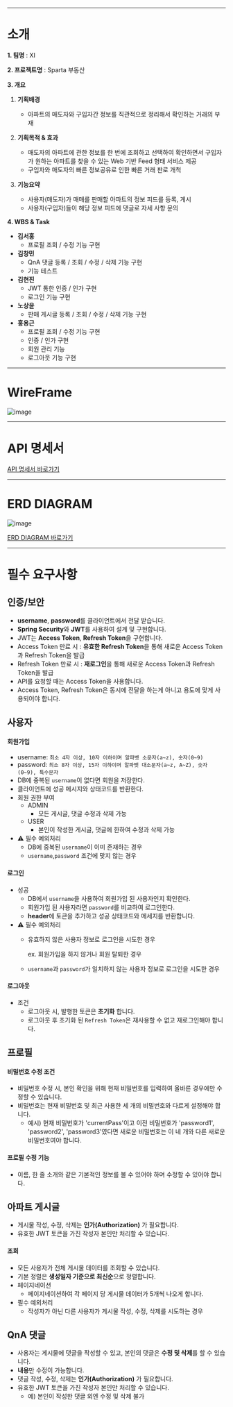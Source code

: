 * * *
# 소개
**1. 팀명** : XI
   
**2. 프로젝트명** : Sparta 부동산

**3. 개요**
   1) **기획배경**
      - 아파트의 매도자와 구입자간 정보를 직관적으로 정리해서 확인하는 거래의 부재
        
   2) **기획목적 & 효과**
      - 매도자의 아파트에 관한 정보를 한 번에 조회하고 선택하여 확인하면서 구입자가 원하는 아파트를 찾을 수 있는 Web 기반 Feed 형태 서비스 제공
      - 구입자와 매도자의 빠른 정보공유로 인한 빠른 거래 판로 개척
        
   3) **기능요약**
      - 사용자(매도자)가 매매를 판매할 아파트의 정보 피드를 등록, 게시
      - 사용자(구입자)들이 해당 정보 피드에 댓글로 자세 사항 문의
     
**4. WBS & Task**
   * **김서홍**
     - 프로필 조회 / 수정 기능 구현
   * **김창민**
     - QnA 댓글 등록 / 조회 / 수정 / 삭제 기능 구현
     - 기능 테스트
   * **김현진**
     - JWT 통한 인증 / 인가 구현
     - 로그인 기능 구현
   * **노상윤**
     - 판매 게시글 등록 / 조회 / 수정 / 삭제 기능 구현
   * **홍용근**
     - 프로필 조회 / 수정 기능 구현
     - 인증 / 인가 구현
     - 회원 관리 기능
     - 로그아웃 기능 구현

* * *
# WireFrame

![image](https://github.com/andrew75313/Real-Estate-Outsourcing-Services-Team-Project/assets/144455746/4022fb0f-1642-44a7-8304-e29160303ab3)

* * *
# API 명세서

[API 명세서 바로가기](https://teamsparta.notion.site/180514f1e7694531b01f55db93c52e4c?v=e1eb0263b5914977af8c4902cac8f748)

* * *
# ERD DIAGRAM

![image](https://github.com/andrew75313/Real-Estate-Outsourcing-Services-Team-Project/assets/144455746/04452778-4fd4-4d88-85d9-23ab15c9b17f)

[ERD DIAGRAM 바로가기](https://www.erdcloud.com/d/vZwsQD8rzsWANXb22)


* * *
# 필수 요구사항

## 인증/보안

- **username**, **password**를 클라이언트에서 전달 받습니다.
- **Spring Security**와 **JWT**를 사용하여 설계 및 구현합니다.
- JWT는 **Access Token**, **Refresh Token**을 구현합니다.
- Access Token 만료 시 : **유효한 Refresh Token**을 통해 새로운 Access Token과 Refresh Token을 발급
- Refresh Token 만료 시 : **재로그인**을 통해 새로운 Access Token과 Refresh Token을 발급
- API를 요청할 때는 Access Token을 사용합니다.
- Access Token, Refresh Token은 동시에 전달을 하는게 아니고 용도에 맞게 사용되어야 합니다.

## 사용자

#### 회원가입

- username: `최소 4자 이상, 10자 이하이며 알파벳 소문자(a~z), 숫자(0~9)`
- password: `최소 8자 이상, 15자 이하이며 알파벳 대소문자(a~z, A~Z), 숫자(0~9), 특수문자`
- DB에 중복된 `username`이 없다면 회원을 저장한다.
- 클라이언트에 성공 메시지와 상태코드를 반환한다.
- 회원 권한 부여
  - ADMIN
    - 모든 게시글, 댓글 수정과 삭제 가능
  - USER
    - 본인이 작성한 게시글, 댓글에 한하여 수정과 삭제 가능
- ⚠️ 필수 예외처리
  - DB에 중복된 `username`이 이미 존재하는 경우
  - `username`,`password` 조건에 맞지 않는 경우

#### 로그인

- 성공
  - DB에서 `username`을 사용하여 회원가입 된 사용자인지 확인한다.
  - 회원가입 된 사용자라면 `password`를 비교하여 로그인한다.
  - **header**에 토큰을 추가하고 성공 상태코드와 메세지를 반환합니다.
- ⚠️ 필수 예외처리
  - 유효하지 않은 사용자 정보로 로그인을 시도한 경우
    
    ex. 회원가입을 하지 않거나 회원 탈퇴한 경우
    
  - `username`과 `password`가 일치하지 않는 사용자 정보로 로그인을 시도한 경우

#### 로그아웃

- 조건
  - 로그아웃 시, 발행한 토큰은 **초기화** 합니다.
  - 로그아웃 후 초기화 된 `Refresh Token`은 재사용할 수 없고 재로그인해야 합니다.

## 프로필

#### 비밀번호 수정 조건

- 비밀번호 수정 시, 본인 확인을 위해 현재 비밀번호를 입력하여 올바른 경우에만 수정할 수 있습니다.
- 비밀번호는 현재 비밀번호 및 최근 사용한 세 개의 비밀번호와 다르게 설정해야 합니다.
  - 예시) 현재 비밀번호가 'currentPass'이고 이전 비밀번호가 'password1', 'password2', 'password3'였다면 새로운 비밀번호는 이 네 개와 다른 새로운 비밀번호여야 합니다.

#### 프로필 수정 기능

- 이름, 한 줄 소개와 같은 기본적인 정보를 볼 수 있어야 하며 수정할 수 있어야 합니다.

## 아파트 게시글

- 게시물 작성, 수정, 삭제는 **인가(Authorization)** 가 필요합니다.
- 유효한 JWT 토큰을 가진 작성자 본인만 처리할 수 있습니다.

#### 조회

- 모든 사용자가 전체 게시물 데이터를 조회할 수 있습니다.
- 기본 정렬은 **생성일자 기준으로 최신순**으로 정렬합니다.
- 페이지네이션
  - 페이지네이션하여 각 페이지 당 게시물 데이터가 5개씩 나오게 합니다.
- 필수 예외처리
  - 작성자가 아닌 다른 사용자가 게시물 작성, 수정, 삭제를 시도하는 경우

## QnA 댓글

- 사용자는 게시물에 댓글을 작성할 수 있고, 본인의 댓글은 **수정 및 삭제**를 할 수 있습니다.
- **내용**만 수정이 가능합니다.
- 댓글 작성, 수정, 삭제는 **인가(Authorization)** 가 필요합니다.
- 유효한 JWT 토큰을 가진 작성자 본인만 처리할 수 있습니다.
  - 예) 본인이 작성한 댓글 외엔 수정 및 삭제 불가
